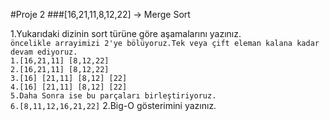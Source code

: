 #Proje 2 ###[16,21,11,8,12,22] -> Merge Sort

1.Yukarıdaki dizinin sort türüne göre aşamalarını yazınız. \
`öncelikle arrayimizi 2'ye bölüyoruz.Tek veya çift eleman kalana kadar devam ediyoruz.`\
`1.[16,21,11] [8,12,22]` \
`2.[16,21,11] [8,12,22]` \
`3.[16] [21,11] [8,12] [22]` \
`4.[16] [21,11] [8,12] [22]` \
`5.Daha Sonra ise bu parçaları birleştiriyoruz.` \
`6.[8,11,12,16,21,22]`
2.Big-O gösterimini yazınız.
